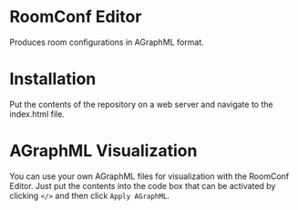 # RoomConf Editor

Produces room configurations in AGraphML format.

# Installation

Put the contents of the repository on a web server and navigate to the index.html file.

# AGraphML Visualization

You can use your own AGraphML files for visualization with the RoomConf Editor. Just put the contents into the code box that can be activated by clicking `</>` and then click `Apply AGraphML`.
